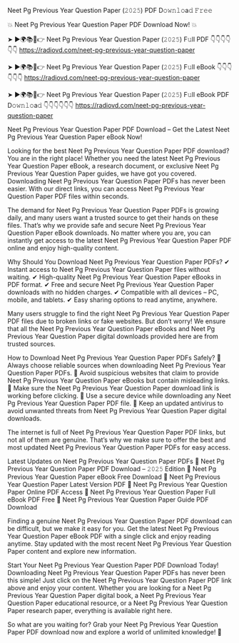 Neet Pg Previous Year Question Paper (𝟸𝟶𝟸𝟻) PDF D𝚘𝚠𝚗𝚕𝚘a𝚍 𝙵𝚛𝚎𝚎

💥 Neet Pg Previous Year Question Paper PDF Download Now! 💥

➤ ►🌍📚📱👉 Neet Pg Previous Year Question Paper (𝟸𝟶𝟸𝟻) F𝚞ll PDF 👇👇👇👇👇👇
https://radiovd.com/neet-pg-previous-year-question-paper

➤ ►🌍📚📱👉 Neet Pg Previous Year Question Paper (𝟸𝟶𝟸𝟻) F𝚞ll eBook 👇👇👇👇👇👇
https://radiovd.com/neet-pg-previous-year-question-paper

➤ ►🌍📚📱👉 Neet Pg Previous Year Question Paper (𝟸𝟶𝟸𝟻) F𝚞ll eBook PDF D𝚘𝚠𝚗𝚕𝚘a𝚍 👇👇👇👇👇👇
https://radiovd.com/neet-pg-previous-year-question-paper

Neet Pg Previous Year Question Paper PDF Download – Get the Latest Neet Pg Previous Year Question Paper eBook Now!

Looking for the best Neet Pg Previous Year Question Paper PDF download? You are in the right place! Whether you need the latest Neet Pg Previous Year Question Paper eBook, a research document, or exclusive Neet Pg Previous Year Question Paper guides, we have got you covered. Downloading Neet Pg Previous Year Question Paper PDFs has never been easier. With our direct links, you can access Neet Pg Previous Year Question Paper PDF files within seconds.

The demand for Neet Pg Previous Year Question Paper PDFs is growing daily, and many users want a trusted source to get their hands on these files. That’s why we provide safe and secure Neet Pg Previous Year Question Paper eBook downloads. No matter where you are, you can instantly get access to the latest Neet Pg Previous Year Question Paper PDF online and enjoy high-quality content.

Why Should You Download Neet Pg Previous Year Question Paper PDFs?
✔ Instant access to Neet Pg Previous Year Question Paper files without waiting.
✔ High-quality Neet Pg Previous Year Question Paper eBooks in PDF format.
✔ Free and secure Neet Pg Previous Year Question Paper downloads with no hidden charges.
✔ Compatible with all devices – PC, mobile, and tablets.
✔ Easy sharing options to read anytime, anywhere.

Many users struggle to find the right Neet Pg Previous Year Question Paper PDF files due to broken links or fake websites. But don’t worry! We ensure that all the Neet Pg Previous Year Question Paper eBooks and Neet Pg Previous Year Question Paper digital downloads provided here are from trusted sources.

How to Download Neet Pg Previous Year Question Paper PDFs Safely?
📌 Always choose reliable sources when downloading Neet Pg Previous Year Question Paper PDFs.
📌 Avoid suspicious websites that claim to provide Neet Pg Previous Year Question Paper eBooks but contain misleading links.
📌 Make sure the Neet Pg Previous Year Question Paper download link is working before clicking.
📌 Use a secure device while downloading any Neet Pg Previous Year Question Paper PDF file.
📌 Keep an updated antivirus to avoid unwanted threats from Neet Pg Previous Year Question Paper digital downloads.

The internet is full of Neet Pg Previous Year Question Paper PDF links, but not all of them are genuine. That’s why we make sure to offer the best and most updated Neet Pg Previous Year Question Paper PDFs for easy access.

Latest Updates on Neet Pg Previous Year Question Paper PDFs
🔹 Neet Pg Previous Year Question Paper PDF Download – 𝟸𝟶𝟸𝟻 Edition
🔹 Neet Pg Previous Year Question Paper eBook Free Download
🔹 Neet Pg Previous Year Question Paper Latest Version PDF
🔹 Neet Pg Previous Year Question Paper Online PDF Access
🔹 Neet Pg Previous Year Question Paper Full eBook PDF Free
🔹 Neet Pg Previous Year Question Paper Guide PDF Download

Finding a genuine Neet Pg Previous Year Question Paper PDF download can be difficult, but we make it easy for you. Get the latest Neet Pg Previous Year Question Paper eBook PDF with a single click and enjoy reading anytime. Stay updated with the most recent Neet Pg Previous Year Question Paper content and explore new information.

Start Your Neet Pg Previous Year Question Paper PDF Download Today!
Downloading Neet Pg Previous Year Question Paper PDFs has never been this simple! Just click on the Neet Pg Previous Year Question Paper PDF link above and enjoy your content. Whether you are looking for a Neet Pg Previous Year Question Paper digital book, a Neet Pg Previous Year Question Paper educational resource, or a Neet Pg Previous Year Question Paper research paper, everything is available right here.

So what are you waiting for? Grab your Neet Pg Previous Year Question Paper PDF download now and explore a world of unlimited knowledge! 🚀